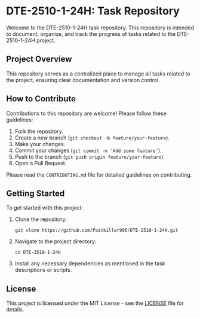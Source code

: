 # DTE-2510-1-24H: Task Repository

Welcome to the DTE-2510-1-24H task repository. This repository is intended to document, organize, and track the progress of tasks related to the DTE-2510-1-24H project.

## Project Overview

This repository serves as a centralized place to manage all tasks related to the project, ensuring clear documentation and version control.

## How to Contribute

Contributions to this repository are welcome! Please follow these guidelines:

1. Fork the repository.
2. Create a new branch (`git checkout -b feature/your-feature`).
3. Make your changes.
4. Commit your changes (`git commit -m 'Add some feature'`).
5. Push to the branch (`git push origin feature/your-feature`).
6. Open a Pull Request.

Please read the `CONTRIBUTING.md` file for detailed guidelines on contributing.

## Getting Started

To get started with this project:

1. Clone the repository: 
   ```
   git clone https://github.com/Painkiller995/DTE-2510-1-24H.git
   ```
2. Navigate to the project directory:
   ```
   cd DTE-2510-1-24H
   ```
3. Install any necessary dependencies as mentioned in the task descriptions or scripts.

## License

This project is licensed under the MIT License - see the [LICENSE](LICENSE) file for details.